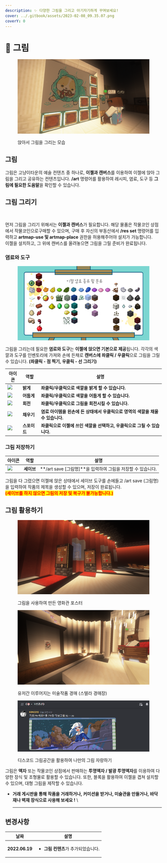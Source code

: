 ```yaml
---
description: ✨ 다양한 그림을 그리고 아기자기하게 꾸며보세요!
cover: ../.gitbook/assets/2023-02-08_09.35.07.png
coverY: 0
---
```


# 🎨 그림

<figure><img src="../.gitbook/assets/2023-03-11_19.08.39.png" alt=""><figcaption><p>앉아서 그림을 그리는 모습</p></figcaption></figure>

## 그림

그림은 고냥이타운의 예술 컨텐츠 중 하나로, **이젤과 캔버스**를 이용하여 이젤에 앉아 그림을 그리고 공유하는 컨텐츠입니다.  **/art** 명령어를 활용하여 레시피, 염료, 도구 등 **그림에 필요한 도움말**을 확인할 수 있습니다.

## 그림 그리기

<figure><img src="../.gitbook/assets/Animation.gif" alt=""><figcaption></figcaption></figure>

먼저 그림을 그리기 위해서는 **이젤과 캔버스**가 필요합니다. 해당 물품은 작물코인 상점에서 작물코인으로구매할 수 있으며, 구매 후 자신의 부동산에서 **/res set** 명령어를 입력하고 **artmap-use 및 artmap-place** 권한을 허용해주어야 설치가 가능합니다.\
이젤을 설치하고,  그 위에 캔버스를 올려놓으면 그림을 그릴 준비가 완료됩니다.

### 염료와 도구

<figure><img src="../.gitbook/assets/제목을-입력해주세요_-001 (2).png" alt=""><figcaption></figcaption></figure>

그림을 그리는데 필요한 **염료와 도구**는 **이젤에 앉으면 기본으로 제공**됩니다. 각각의 색깔과 도구를 인벤토리에 가져와 손에 든채로 **캔버스에 좌클릭 / 우클릭**으로 그림을 그릴 수 있습니다.  **(좌클릭 - 점 찍기, 우클릭 - 선 그리기)**&#x20;

| 아이콘                                                 | 역할       | 설명                                              |
| --------------------------------------------------- | -------- | ----------------------------------------------- |
| ![](../.gitbook/assets/Feather\_JE3\_BE2.webp)      | **밝게**   | **좌클릭/우클릭으로 색깔을** **밝게 할 수 있습니다.**              |
| ![](../.gitbook/assets/Coal\_JE4\_BE3.webp)         | **어둡게**  | **좌클릭/우클릭으로 색깔을** **어둡게 할 수 있습니다.**             |
| ![](../.gitbook/assets/Compass\_JE3\_BE3.webp)      | **회전**   | **좌클릭/우클릭으로 그림을 회전시킬 수 있습니다.**                  |
| ![](../.gitbook/assets/Bucket\_JE2\_BE2.webp)       | **채우기**  | **염료 아이템을 왼손에 든 상태에서 우클릭으로 영역의 색깔을 채울 수 있습니다.** |
| ![](<../.gitbook/assets/Sponge\_JE3\_BE3 (1).webp>) | **스포이드** | **좌클릭으로 이젤에 쓰인 색깔을 선택하고, 우클릭으로 그릴 수 있습니다.**     |

### 그림 저장하기

| 아이콘                                                                       | 역할      | 설명                                           |
| ------------------------------------------------------------------------- | ------- | -------------------------------------------- |
| ![](../.gitbook/assets/On\_Redstone\_Torch\_%28texture%29\_JE2\_BE2.webp) | **세이브** |   **/art save \[그림명]**을 입력하여 그림을 저장할 수 있습니다. |

그림을 다 그렸으면 이젤에 앉은 상태에서 세이브 도구를 손에들고 /art save (그림명)을 입력하여 작품의 제목을  생성할 수 있으며, 저장이 완료됩니다.\
<mark style="color:red;">**(세이브를 하지 않으면 그림의 저장 및 복구가 불가능합니다.)**</mark>

## 그림 활용하기

<figure><img src="../.gitbook/assets/2023-03-11_19.24.46.png" alt=""><figcaption><p>그림을 사용하여 만든 영화관 포스터</p></figcaption></figure>

<figure><img src="../.gitbook/assets/2023-03-11_19.47.25.png" alt=""><figcaption><p>유저간 이루어지는 미술작품 경매 (스텔라 경매장)</p></figcaption></figure>

<figure><img src="../.gitbook/assets/image.png" alt=""><figcaption><p>디스코드 그림공간을 활용하여 나만의 그림 자랑하기</p></figcaption></figure>

그림은 **액자** 또는 작물코인 상점에서 판매하는 **투명액자 / 발광 투명액자**를 이용하여 다양한 장식 및 조형물로 활용할 수 있습니다.  또한, 블록을 활용하여 이젤을 겹쳐 설치할 수 있으며, 대형 그림을 제작할 수 있습니다.&#x20;

* **거래 게시판을 통해 작품을 거래하거나, 커미션을 받거나, 미술관을 만들거나, 바닥재나 벽재 장식으로 사용해 보세요 !** \
  ****

## 변경사항

| 날짜             | 설명                                                   |
| -------------- | ---------------------------------------------------- |
| **2022.06.19** | <ul><li> <strong>그림 컨텐츠</strong>가 추가되었습니다.</li></ul> |

